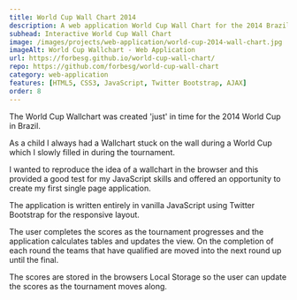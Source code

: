 ```yaml
---
title: World Cup Wall Chart 2014
description: A web application World Cup Wall Chart for the 2014 Brazil World Cup
subhead: Interactive World Cup Wall Chart
image: /images/projects/web-application/world-cup-2014-wall-chart.jpg
imageAlt: World Cup Wallchart - Web Application
url: https://forbesg.github.io/world-cup-wall-chart/
repo: https://github.com/forbesg/world-cup-wall-chart
category: web-application
features: [HTML5, CSS3, JavaScript, Twitter Bootstrap, AJAX]
order: 8
---
```


The World Cup Wallchart was created 'just' in time for the 2014 World Cup in Brazil.

As a child I always had a Wallchart stuck on the wall during a World Cup which I
slowly filled in during the tournament.

I wanted to reproduce the idea of a wallchart in the browser
and this provided a good test for my JavaScript skills and offered an opportunity
to create my first single page application.

The application is written entirely in vanilla JavaScript using Twitter Bootstrap
for the responsive layout.

The user completes the scores as the tournament progresses and the application
calculates tables and updates the view. On the completion of each round the teams
that have qualified are moved into the next round up until the final.

The scores are stored in the browsers Local Storage so the user can update the scores
as the tournament moves along.
